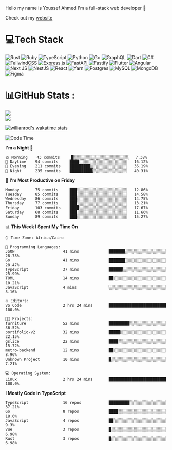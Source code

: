 Hello my name is Youssef Ahmed I'm a full-stack web developer 👋

Check out my [website](https://youssefahmed.vercel.app)
 
# 💻Tech Stack

![Rust](https://img.shields.io/badge/rust-%23000000.svg?style=for-the-badge&logo=rust&logoColor=white) ![Ruby](https://img.shields.io/badge/ruby-%23CC342D.svg?style=for-the-badge&logo=ruby&logoColor=white) ![TypeScript](https://img.shields.io/badge/typescript-%23007ACC.svg?style=for-the-badge&logo=typescript&logoColor=white) ![Python](https://img.shields.io/badge/python-3670A0?style=for-the-badge&logo=python&logoColor=ffdd54) ![Go](https://img.shields.io/badge/go-%2300ADD8.svg?style=for-the-badge&logo=go&logoColor=white) ![GraphQL](https://img.shields.io/badge/-GraphQL-E10098?style=for-the-badge&logo=graphql&logoColor=white) ![Dart](https://img.shields.io/badge/dart-%230175C2.svg?style=for-the-badge&logo=dart&logoColor=white) ![C#](https://img.shields.io/badge/c%23-%23239120.svg?style=for-the-badge&logo=c-sharp&logoColor=white) ![TailwindCSS](https://img.shields.io/badge/tailwindcss-%2338B2AC.svg?style=for-the-badge&logo=tailwind-css&logoColor=white) ![Express.js](https://img.shields.io/badge/express.js-%23404d59.svg?style=for-the-badge&logo=express&logoColor=%2361DAFB) ![FastAPI](https://img.shields.io/badge/FastAPI-005571?style=for-the-badge&logo=fastapi) ![Fastify](https://img.shields.io/badge/fastify-%23000000.svg?style=for-the-badge&logo=fastify&logoColor=white) ![Flutter](https://img.shields.io/badge/Flutter-%2302569B.svg?style=for-the-badge&logo=Flutter&logoColor=white) ![Angular](https://img.shields.io/badge/angular-%23DD0031.svg?style=for-the-badge&logo=angular&logoColor=white) ![Next JS](https://img.shields.io/badge/Next-black?style=for-the-badge&logo=next.js&logoColor=white) ![NestJS](https://img.shields.io/badge/nestjs-%23E0234E.svg?style=for-the-badge&logo=nestjs&logoColor=white) ![React](https://img.shields.io/badge/react-%2320232a.svg?style=for-the-badge&logo=react&logoColor=%2361DAFB) ![Yarn](https://img.shields.io/badge/yarn-%232C8EBB.svg?style=for-the-badge&logo=yarn&logoColor=white) ![Postgres](https://img.shields.io/badge/postgres-%23316192.svg?style=for-the-badge&logo=postgresql&logoColor=white) ![MySQL](https://img.shields.io/badge/mysql-%2300f.svg?style=for-the-badge&logo=mysql&logoColor=white) ![MongoDB](https://img.shields.io/badge/MongoDB-%234ea94b.svg?style=for-the-badge&logo=mongodb&logoColor=white)     ![Figma](https://img.shields.io/badge/figma-%23F24E1E.svg?style=for-the-badge&logo=figma&logoColor=white)

# 📊GitHub Stats :

![](https://github-readme-stats.vercel.app/api?username=joetifa2003&theme=tokyonight&hide_border=false&include_all_commits=false&count_private=false)<br/>
![](https://github-readme-streak-stats.herokuapp.com/?user=joetifa2003&theme=tokyonight&hide_border=false)<br/>

[![willianrod's wakatime stats](https://github-readme-stats.vercel.app/api/wakatime?username=joetifa2003&layout=compact)](https://github.com/anuraghazra/github-readme-stats)
<!--START_SECTION:waka-->
![Code Time](http://img.shields.io/badge/Code%20Time-788%20hrs%2034%20mins-blue)

**I'm a Night 🦉** 

```text
🌞 Morning    43 commits     █░░░░░░░░░░░░░░░░░░░░░░░░   7.38% 
🌆 Daytime    94 commits     ████░░░░░░░░░░░░░░░░░░░░░   16.12% 
🌃 Evening    211 commits    █████████░░░░░░░░░░░░░░░░   36.19% 
🌙 Night      235 commits    ██████████░░░░░░░░░░░░░░░   40.31%

```
📅 **I'm Most Productive on Friday** 

```text
Monday       75 commits     ███░░░░░░░░░░░░░░░░░░░░░░   12.86% 
Tuesday      85 commits     ███░░░░░░░░░░░░░░░░░░░░░░   14.58% 
Wednesday    86 commits     ███░░░░░░░░░░░░░░░░░░░░░░   14.75% 
Thursday     77 commits     ███░░░░░░░░░░░░░░░░░░░░░░   13.21% 
Friday       103 commits    ████░░░░░░░░░░░░░░░░░░░░░   17.67% 
Saturday     68 commits     ███░░░░░░░░░░░░░░░░░░░░░░   11.66% 
Sunday       89 commits     ███░░░░░░░░░░░░░░░░░░░░░░   15.27%

```


📊 **This Week I Spent My Time On** 

```text
⌚︎ Time Zone: Africa/Cairo

💬 Programming Languages: 
JSON                     41 mins             ███████░░░░░░░░░░░░░░░░░░   28.73% 
Go                       41 mins             ███████░░░░░░░░░░░░░░░░░░   28.47% 
TypeScript               37 mins             ██████░░░░░░░░░░░░░░░░░░░   25.99% 
TOML                     14 mins             ██░░░░░░░░░░░░░░░░░░░░░░░   10.21% 
JavaScript               4 mins              ░░░░░░░░░░░░░░░░░░░░░░░░░   3.16%

🔥 Editors: 
VS Code                  2 hrs 24 mins       █████████████████████████   100.0%

🐱‍💻 Projects: 
furniture                52 mins             █████████░░░░░░░░░░░░░░░░   36.52% 
portifolio-v2            32 mins             █████░░░░░░░░░░░░░░░░░░░░   22.15% 
gslice                   22 mins             ████░░░░░░░░░░░░░░░░░░░░░   15.72% 
metro-backend            12 mins             ██░░░░░░░░░░░░░░░░░░░░░░░   8.96% 
Unknown Project          10 mins             █░░░░░░░░░░░░░░░░░░░░░░░░   7.21%

💻 Operating System: 
Linux                    2 hrs 24 mins       █████████████████████████   100.0%

```

**I Mostly Code in TypeScript** 

```text
TypeScript               16 repos            █████████░░░░░░░░░░░░░░░░   37.21% 
Go                       8 repos             ████░░░░░░░░░░░░░░░░░░░░░   18.6% 
JavaScript               4 repos             ██░░░░░░░░░░░░░░░░░░░░░░░   9.3% 
Vue                      3 repos             █░░░░░░░░░░░░░░░░░░░░░░░░   6.98% 
Rust                     3 repos             █░░░░░░░░░░░░░░░░░░░░░░░░   6.98%

```



<!--END_SECTION:waka-->
